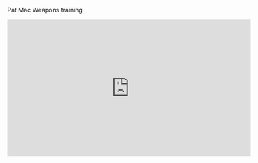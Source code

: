 Pat Mac Weapons training

<iframe width="560" height="315" src="https://www.youtube.com/embed/-vtFhNHkq2U" title="YouTube video player" frameborder="0" allow="accelerometer; autoplay; clipboard-write; encrypted-media; gyroscope; picture-in-picture" allowfullscreen></iframe>
